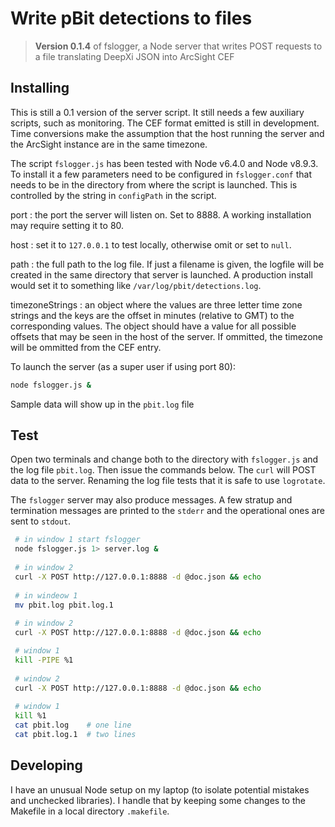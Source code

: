 
# Write pBit detections to files

> **Version 0.1.4** of fslogger, a Node server that writes POST requests to a file translating DeepXi JSON into ArcSight CEF

## Installing

This is still a 0.1 version of the server script.  It still needs a few auxiliary scripts, such as monitoring.  The CEF format emitted is still in development.  Time conversions make the assumption that the host running the server and the ArcSight instance are in the same timezone.

The script `fslogger.js` has been tested with Node v6.4.0 and Node v8.9.3. To install it a few parameters need to be configured in `fslogger.conf` that needs to be in the directory from where the script is launched.  This is controlled by the string in `configPath` in the script. 

port
: the port the server will listen on.  Set to 8888.  A working installation may require setting it to 80.

host
: set it to `127.0.0.1` to test locally, otherwise omit or set to `null`.

path
: the full path to the log file.  If just a filename is given, the logfile will be created in the same directory that server is launched.  A production install would set it to something like `/var/log/pbit/detections.log`.

timezoneStrings
: an object where the values are three letter time zone strings and the keys are the offset in minutes (relative to GMT) to the corresponding values.  The object should have a value for all possible offsets that may be seen in the host of the server.  If ommitted, the timezone will be ommitted from the CEF entry.

To launch the server (as a super user if using port 80):

``` bash
node fslogger.js &
```

Sample data will show up in the `pbit.log` file


## Test

Open two terminals and change both to the directory with `fslogger.js` and the log file `pbit.log`.  Then issue the commands below.  The `curl` will POST data to the server.  Renaming the log file tests that it is safe to use `logrotate`.

The `fslogger` server may also produce messages.  A few stratup and termination messages are printed to the `stderr` and the operational ones are sent to `stdout`.

``` bash
 # in window 1 start fslogger
 node fslogger.js 1> server.log &
 
 # in window 2 
 curl -X POST http://127.0.0.1:8888 -d @doc.json && echo
 
 # in windeow 1
 mv pbit.log pbit.log.1
 
 # in window 2
 curl -X POST http://127.0.0.1:8888 -d @doc.json && echo

 # window 1
 kill -PIPE %1
 
 # window 2
 curl -X POST http://127.0.0.1:8888 -d @doc.json && echo
 
 # window 1
 kill %1
 cat pbit.log    # one line
 cat pbit.log.1  # two lines
```

## Developing

I have an unusual Node setup on my laptop (to isolate potential mistakes and unchecked libraries).  I handle that by keeping some changes to the Makefile in a local directory `.makefile`.